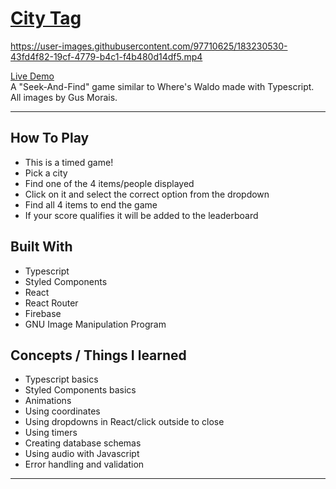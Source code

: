 # [City Tag](https://abstractdev.github.io/city-tag/)
https://user-images.githubusercontent.com/97710625/183230530-43fd4f82-19cf-4779-b4c1-f4b480d14df5.mp4

[Live Demo](https://abstractdev.github.io/city-tag/)</br>
A "Seek-And-Find" game similar to Where's Waldo made with Typescript.
All images by Gus Morais.

---

## How To Play
- This is a timed game!
- Pick a city
- Find one of the 4 items/people displayed
- Click on it and select the correct option from the dropdown
- Find all 4 items to end the game
- If your score qualifies it will be added to the leaderboard
## Built With
- Typescript
- Styled Components
- React
- React Router
- Firebase
- GNU Image Manipulation Program
## Concepts / Things I learned
- Typescript basics
- Styled Components basics
- Animations
- Using coordinates
- Using dropdowns in React/click outside to close
- Using timers
- Creating database schemas
- Using audio with Javascript
- Error handling and validation
---
